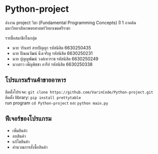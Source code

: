 # Python-project
ส่งงาน project วิชา (Fundamental Programming Concepts) ปี 1 ภาคต้น <br>
มหาวิทยาลัยเกษตรศาสตร์วิทยาเขตศรีราชา

รายชื่อสมาชิกในกลุ่ม
- นาย วรินทร์ สายปัญญา รหัสนิสิต 6630250435
- นาย ปัณณวัฒน์ นิ่งเจริญ รหัสนิสิต 6630250231
- นาย ปุญญพัฒน์ วงค์เทวราช รหัสนิสิต 6630250249
- นางสาว เพ็ญพิชชา อารีย์ รหัสนิสิต 6630250338

## โปรแกรมร้านค้าขายอาหาร
<tr>
ติดตั้งโปรเจค: <code>git clone https://github.com/VarinCode/Python-project.git</code><br>
ติดตั้ง library: <code>pip install prettytable</code><br>
run program <code>cd Python-project</code> และ <code>python main.py</code>

<h2>ฟีเจอร์ของโปรแกรม</h2>
<ul>
  <li>เพิ่มสินค้า</li>
  <li>ลบสินค้า</li>
  <li>แก้ไขสินค้า</li>
  <li>คำนวณการสั่งซื้อสินค้า</li>
</ul>
